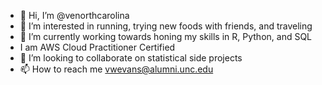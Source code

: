- 👋 Hi, I’m @venorthcarolina
- 👀 I’m interested in running, trying new foods with friends, and traveling
- 🌱 I’m currently working towards honing my skills in R, Python, and SQL
- I am AWS Cloud Practitioner Certified
- 💞️ I’m looking to collaborate on statistical side projects
- 📫 How to reach me vwevans@alumni.unc.edu

<!---
venorthcarolina/venorthcarolina is a ✨ special ✨ repository because its `README.md` (this file) appears on your GitHub profile.
You can click the Preview link to take a look at your changes.
--->
